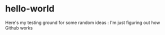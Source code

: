 # hello-world
Here's my testing ground for some random ideas : I'm just figuring out how Github works
